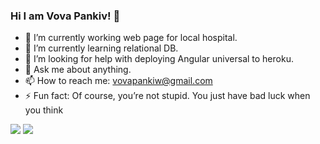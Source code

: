 ### Hi I am Vova Pankiv! 👋

- 🔭 I’m currently working web page for local hospital.
- 🌱 I’m currently learning relational DB.
- 🤔 I’m looking for help with deploying Angular universal to heroku.
- 💬 Ask me about anything.
- 📫 How to reach me: vovapankiw@gmail.com
- ⚡ Fun fact: Of course, you’re not stupid. You just have bad luck when you think

<img src="https://github-readme-stats.vercel.app/api?username=vovapankiw&&show_icons=true&title_color=ffffff&icon_color=bb2acf&text_color=daf7dc&bg_color=151515" >
<img src="https://github-readme-stats.vercel.app/api/top-langs/?username=vovapankiw&layout=compact" >
